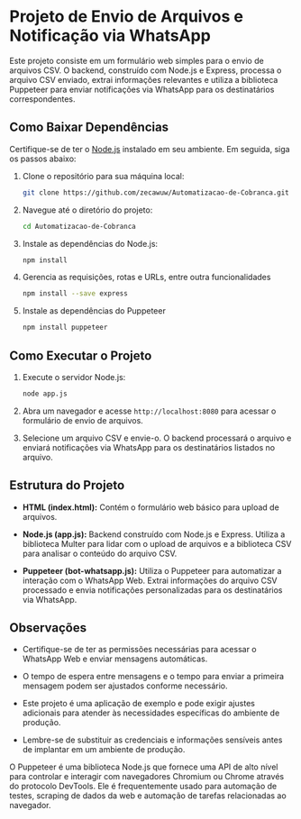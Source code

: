 # Projeto de Envio de Arquivos e Notificação via WhatsApp

Este projeto consiste em um formulário web simples para o envio de arquivos CSV. O backend, construído com Node.js e Express, processa o arquivo CSV enviado, extrai informações relevantes e utiliza a biblioteca Puppeteer para enviar notificações via WhatsApp para os destinatários correspondentes.

## Como Baixar Dependências

Certifique-se de ter o [Node.js](https://nodejs.org/) instalado em seu ambiente. Em seguida, siga os passos abaixo:

1. Clone o repositório para sua máquina local:

   ```bash
   git clone https://github.com/zecawuw/Automatizacao-de-Cobranca.git
   ```

2. Navegue até o diretório do projeto:

   ```bash
   cd Automatizacao-de-Cobranca
   ```

3. Instale as dependências do Node.js:

   ```bash
   npm install
   ```
4. Gerencia as requisições, rotas e URLs, entre outra funcionalidades
   ```bash
   npm install --save express
   ```

5. Instale as dependências do Puppeteer

   ```bash
   npm install puppeteer
   ```

## Como Executar o Projeto

1. Execute o servidor Node.js:

   ```bash
   node app.js
   ```

2. Abra um navegador e acesse `http://localhost:8080` para acessar o formulário de envio de arquivos.

3. Selecione um arquivo CSV e envie-o. O backend processará o arquivo e enviará notificações via WhatsApp para os destinatários listados no arquivo.

## Estrutura do Projeto

- **HTML (index.html):** Contém o formulário web básico para upload de arquivos.
  
- **Node.js (app.js):** Backend construído com Node.js e Express. Utiliza a biblioteca Multer para lidar com o upload de arquivos e a biblioteca CSV para analisar o conteúdo do arquivo CSV.

- **Puppeteer (bot-whatsapp.js):** Utiliza o Puppeteer para automatizar a interação com o WhatsApp Web. Extrai informações do arquivo CSV processado e envia notificações personalizadas para os destinatários via WhatsApp.

## Observações

- Certifique-se de ter as permissões necessárias para acessar o WhatsApp Web e enviar mensagens automáticas.

- O tempo de espera entre mensagens e o tempo para enviar a primeira mensagem podem ser ajustados conforme necessário.

- Este projeto é uma aplicação de exemplo e pode exigir ajustes adicionais para atender às necessidades específicas do ambiente de produção.

- Lembre-se de substituir as credenciais e informações sensíveis antes de implantar em um ambiente de produção.

O Puppeteer é uma biblioteca Node.js que fornece uma API de alto nível para controlar e interagir com navegadores Chromium ou Chrome através do protocolo DevTools. Ele é frequentemente usado para automação de testes, scraping de dados da web e automação de tarefas relacionadas ao navegador.
